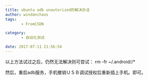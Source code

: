 ```yaml
---
title: ubuntu adb unautorized的解决办法
author: windanchaos
tags: 
       - FromCSDN

category: 
       - 自动化测试

date: 2017-07-11 21:56:54
---
```

以上方法试过之后，仍然无法解决则可尝试：
rm -fr ~/.android//*

然后，重启adb服务，手机撤销ＵＳＢ调试授权后重新插上手机。即可。
